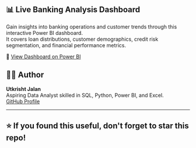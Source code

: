 ## 📊 Live Banking Analysis Dashboard

Gain insights into banking operations and customer trends through this interactive Power BI dashboard.  
It covers loan distributions, customer demographics, credit risk segmentation, and financial performance metrics.

🔗 [View Dashboard on Power BI](https://app.powerbi.com/view?r=eyJrIjoiMjViYjBhODItNDU5NC00MGNiLThiMzYtODNlNzBhMTMzY2RhIiwidCI6ImM2ZTU0OWIzLTVmNDUtNDAzMi1hYWU5LWQ0MjQ0ZGM1YjJjNCJ9&pageName=7fa478d7ad2da4ee3789)

   
## 👨‍💻 Author

**Utkrisht Jalan**  
Aspiring Data Analyst skilled in SQL, Python, Power BI, and Excel.  
[GitHub Profile](https://github.com/Utkrisht2026)

---

## ⭐ If you found this useful, don't forget to star this repo!

